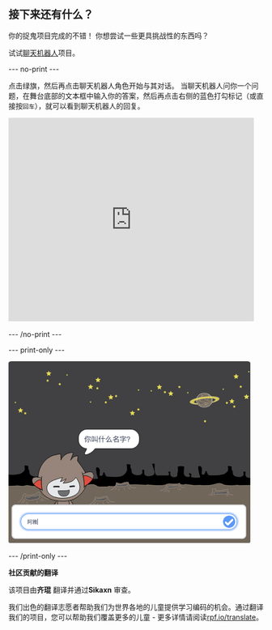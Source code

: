 ## 接下来还有什么？

你的捉鬼项目完成的不错！ 你想尝试一些更具挑战性的东西吗？

试试[聊天机器人](https://projects.raspberrypi.org/zh-CN/projects/chatbot?utm_source=pathway&utm_medium=whatnext&utm_campaign=projects)项目。

--- no-print ---

点击绿旗，然后再点击聊天机器人角色开始与其对话。 当聊天机器人问你一个问题，在舞台底部的文本框中输入你的答案，然后再点击右侧的蓝色打勾标记（或直接按`回车`），就可以看到聊天机器人的回复。

<div class="scratch-preview">
  <iframe allowtransparency="true" width="485" height="402" src="https://scratch.mit.edu/projects/embed/248864190/?autostart=false" 
  frameborder="0" scrolling="no"></iframe>
</div>

--- /no-print ---

--- print-only ---

![完成项目](images/chatbot-preview.png)

--- /print-only ---


**社区贡献的翻译**

该项目由**齐琨** 翻译并通过**Sikaxn** 审查。

我们出色的翻译志愿者帮助我们为世界各地的儿童提供学习编码的机会。通过翻译我们的项目，您可以帮助我们覆盖更多的儿童 - 更多详情请阅读[rpf.io/translate](https://rpf.io/translate)。